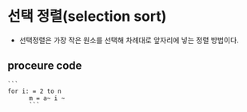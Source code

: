 # 선택 정렬(selection sort)
  - 선택정렬은 가장 작은 원소를 선택해 차례대로 앞자리에 넣는 정렬 방법이다.
  
  ## proceure code
    ```
    for i: = 2 to n
          m = a~ i ~
          ```
          
